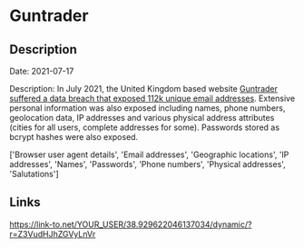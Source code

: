 # Guntrader

## Description

Date: 2021-07-17

Description:
In July 2021, the United Kingdom based website <a href="https://www.fieldsportschannel.tv/guntrader-co-uk-hacked-not-much-lost/" target="_blank" rel="noopener">Guntrader suffered a data breach that exposed 112k unique email addresses</a>. Extensive personal information was also exposed including names, phone numbers, geolocation data, IP addresses and various physical address attributes (cities for all users, complete addresses for some). Passwords stored as bcrypt hashes were also exposed.


['Browser user agent details', 'Email addresses', 'Geographic locations', 'IP addresses', 'Names', 'Passwords', 'Phone numbers', 'Physical addresses', 'Salutations']

## Links

https://link-to.net/YOUR_USER/38.929622046137034/dynamic/?r=Z3VudHJhZGVyLnVr